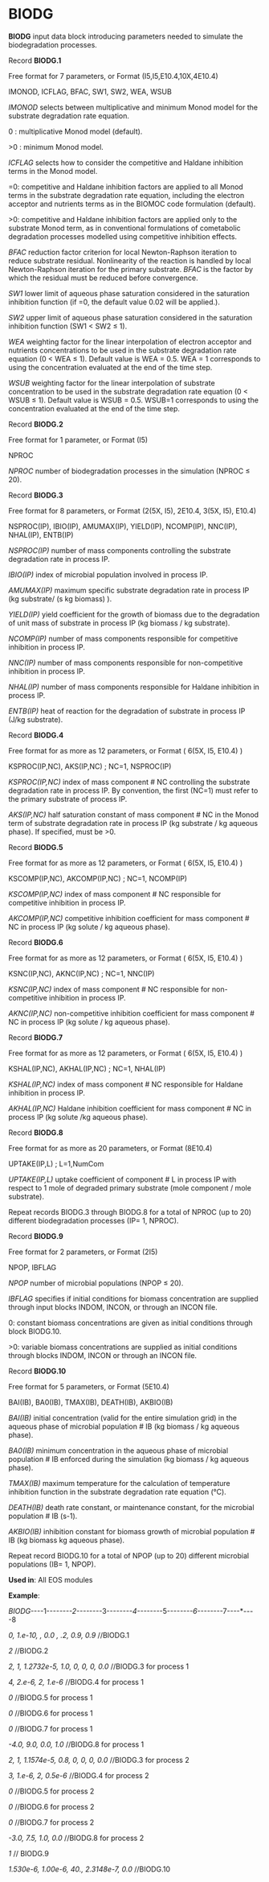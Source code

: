 # BIODG

**BIODG**           input data block introducing parameters needed to simulate the biodegradation processes.

Record **BIODG.1**

&#x20;                       Free format for 7 parameters, or Format (I5,I5,E10.4,10X,4E10.4)

&#x20;                       IMONOD, ICFLAG, BFAC, SW1, SW2, WEA, WSUB

_IMONOD_          selects between multiplicative and minimum Monod model for the substrate degradation rate equation.

&#x20;        0 : multiplicative Monod model (default).

&#x20;        \>0 : minimum Monod model.

_ICFLAG_          selects how to consider the competitive and Haldane inhibition terms in the Monod model.

&#x20;       \=0: competitive and Haldane inhibition factors are applied to all Monod terms in the substrate degradation rate equation, including the electron acceptor and nutrients terms as in the BIOMOC code formulation (default).

&#x20;       \>0: competitive and Haldane inhibition factors are applied only to the substrate Monod term, as in conventional formulations of cometabolic degradation processes modelled using competitive inhibition effects.

_BFAC_               reduction factor criterion for local Newton-Raphson iteration to reduce substrate residual. Nonlinearity of the reaction is handled by local Newton-Raphson iteration for the primary substrate.  _BFAC_ is the factor by which the residual must be reduced before convergence.

_SW1_                 lower limit of aqueous phase saturation considered in the saturation inhibition function (if =0, the default value 0.02 will be applied.).

_SW2_                 upper limit of aqueous phase saturation considered in the saturation inhibition function (SW1 < SW2 ≤ 1).

_WEA_                 weighting factor for the linear interpolation of electron acceptor and nutrients concentrations to be used in the substrate degradation rate equation (0 < WEA ≤ 1). Default value is WEA = 0.5. WEA = 1 corresponds to using the concentration evaluated at the end of the time step.

_WSUB_               weighting factor for the linear interpolation of substrate concentration to be used in the substrate degradation rate equation (0 < WSUB ≤ 1). Default value is WSUB = 0.5. WSUB=1 corresponds to using the concentration evaluated at the end of the time step.

Record **BIODG.2**

&#x20;                       Free format for 1 parameter, or Format (I5)

&#x20;                       NPROC

_NPROC_            number of biodegradation processes in the simulation (NPROC ≤ 20).

Record **BIODG.3**

&#x20;                       Free format for 8 parameters, or Format (2(5X, I5), 2E10.4, 3(5X, I5), E10.4)                      &#x20;

NSPROC(IP), IBIO(IP), AMUMAX(IP), YIELD(IP), NCOMP(IP), NNC(IP), NHAL(IP), ENTB(IP)

_NSPROC(IP)_   number of mass components controlling the substrate degradation rate in process IP.

_IBIO(IP)_          index of microbial population involved in process IP.

&#x20;_AMUMAX(IP)_         maximum specific substrate degradation rate in process IP (kg substrate/ (s kg biomass) ).

_YIELD(IP)_        yield coefficient for the growth of biomass due to the degradation of unit mass of substrate in process IP (kg biomass / kg substrate).

_NCOMP(IP)_     number of mass components responsible for competitive inhibition in process IP.

_NNC(IP)_          number of mass components responsible for non-competitive inhibition in process IP.

_NHAL(IP)_          number of mass components responsible for Haldane inhibition in process IP.

_ENTB(IP)_          heat of reaction for the degradation of substrate in process IP (J/kg substrate).

Record **BIODG.4**

&#x20;                       Free format for as more as 12 parameters, or Format ( 6(5X, I5, E10.4) )

&#x20;                       KSPROC(IP,NC), AKS(IP,NC) ; NC=1, NSPROC(IP)

_KSPROC(IP,NC)_     index of mass component # NC controlling the substrate degradation rate in process IP. By convention, the first (NC=1) must refer to the primary substrate of process IP.

_AKS(IP,NC)_     half saturation constant of mass component # NC in the Monod term of substrate degradation rate in process IP (kg substrate / kg aqueous phase). If specified, must be >0.

Record **BIODG.5**

&#x20;                       Free format for as more as 12 parameters, or Format ( 6(5X, I5, E10.4) )

&#x20;                       KSCOMP(IP,NC), AKCOMP(IP,NC) ; NC=1, NCOMP(IP)

_KSCOMP(IP,NC)_     index of mass component # NC responsible for competitive inhibition in process IP.

_AKCOMP(IP,NC)_     competitive inhibition coefficient for mass component # NC in process IP (kg solute / kg aqueous phase).

Record **BIODG.6**

&#x20;                       Free format for as more as 12 parameters, or Format ( 6(5X, I5, E10.4) )

&#x20;                       KSNC(IP,NC), AKNC(IP,NC) ; NC=1, NNC(IP)

_KSNC(IP,NC)_          index of mass component # NC responsible for non-competitive inhibition in process IP.

_AKNC(IP,NC)_          non-competitive inhibition coefficient for mass component # NC in process IP (kg solute / kg aqueous phase).

Record **BIODG.7**

&#x20;                       Free format for as more as 12 parameters, or Format ( 6(5X, I5, E10.4) )

&#x20;                       KSHAL(IP,NC), AKHAL(IP,NC) ; NC=1, NHAL(IP)

_KSHAL(IP,NC)_       index of mass component # NC responsible for Haldane inhibition in process IP.

_AKHAL(IP,NC)_       Haldane inhibition coefficient for mass component # NC in process IP (kg solute /kg aqueous phase).

Record **BIODG.8**

&#x20;                       Free format for as more as 20 parameters, or Format (8E10.4)

&#x20;                       UPTAKE(IP,L) ; L=1,NumCom

_UPTAKE(IP,L)_       uptake coefficient of component # L in process IP with respect to 1 mole of degraded primary substrate (mole component / mole substrate).

Repeat records BIODG.3 through BIODG.8 for a total of NPROC (up to 20) different biodegradation processes (IP= 1, NPROC).

Record **BIODG.9**

&#x20;                       Free format for 2 parameters, or Format (2I5)

&#x20;                       NPOP, IBFLAG

_NPOP_               number of microbial populations (NPOP ≤ 20).

_IBFLAG_          specifies if initial conditions for biomass concentration are supplied through input blocks INDOM, INCON, or through an INCON file.

0: constant biomass concentrations are given as initial conditions through block BIODG.10.

\>0: variable biomass concentrations are supplied as initial conditions through blocks INDOM, INCON or through an INCON file.

Record **BIODG.10**

&#x20;                       Free format for 5 parameters, or Format (5E10.4)

&#x20;                       BAI(IB), BA0(IB), TMAX(IB), DEATH(IB), AKBIO(IB)

_BAI(IB)_          initial concentration (valid for the entire simulation grid) in the aqueous phase of microbial population # IB (kg biomass / kg aqueous phase).

_BA0(IB)_          minimum concentration in the aqueous phase of microbial population # IB enforced during the simulation (kg biomass / kg aqueous phase).

_TMAX(IB)_       maximum temperature for the calculation of temperature inhibition function in the substrate degradation rate equation (°C).

_DEATH(IB)_      death rate constant, or maintenance constant, for the microbial population # IB (s-1).

_AKBIO(IB)_        inhibition constant for biomass growth of microbial population # IB (kg biomass kg aqueous phase).

Repeat record BIODG.10 for a total of NPOP (up to 20) different microbial populations (IB= 1, NPOP).

**Used in**: All EOS modules

**Example**:

_BIODG_----1----_----2----_----3----_----4----_----5----_----6----_----7----\*----8

_0,  1.e-10,  ,  0.0 ,  .2,  0.9,  0.9_                          //BIODG.1

_2_                                                                              //BIODG.2&#x20;

_2, 1, 1.2732e-5, 1.0, 0, 0, 0, 0.0_                         //BIODG.3 for process 1&#x20;

_4, 2.e-6, 2, 1.e-6_                                                 //BIODG.4 for process 1&#x20;

_0_                                                                            //BIODG.5 for process 1&#x20;

_0_                                                                          //BIODG.6 for process 1&#x20;

_0_                                                                         //BIODG.7 for process 1&#x20;

_-4.0, 9.0, 0.0, 1.0_                                               //BIODG.8 for process 1    &#x20;

_2, 1, 1.1574e-5, 0.8, 0, 0, 0, 0.0_                      //BIODG.3 for process 2&#x20;

_3, 1.e-6, 2, 0.5e-6_                                              //BIODG.4 for process 2&#x20;

_0_                                                                          //BIODG.5 for process 2

_0_                                                                           //BIODG.6 for process 2&#x20;

_0_                                                                           //BIODG.7 for process 2&#x20;

_-3.0, 7.5, 1.0,  0.0_                                              //BIODG.8 for process 2              &#x20;

_1_                                                                           // BIODG.9      &#x20;

_1.530e-6, 1.00e-6, 40.,  2.3148e-7, 0.0_       //BIODG.10
